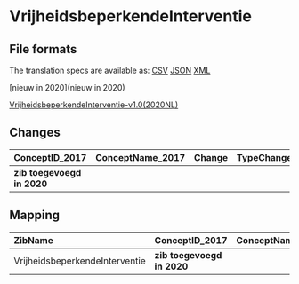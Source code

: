 # VrijheidsbeperkendeInterventie
## File formats

The translation specs are available as: 
[CSV](../csv/VrijheidsbeperkendeInterventie.csv) [JSON](../json/VrijheidsbeperkendeInterventie.json) [XML](../xml/VrijheidsbeperkendeInterventie.xml)



[nieuw in 2020](nieuw in 2020)

[VrijheidsbeperkendeInterventie-v1.0(2020NL)](https://zibs.nl/wiki/VrijheidsbeperkendeInterventie-v1.0(2020NL))









## Changes

| ConceptID_2017             | ConceptName_2017   | Change   | TypeChange   | Impact_heen   | TRANSLATIE_spec_heen   | Impact_terug   | TRANSLATIE_spec_terug   | Omschrijving   |
|:---------------------------|:-------------------|:---------|:-------------|:--------------|:-----------------------|:---------------|:------------------------|:---------------|
| **zib toegevoegd in 2020** |                    |          |              |               |                        |                |                         |                |

## Mapping

| ZibName                        | ConceptID_2017             | ConceptName_2017   | Codelists_2017   | Change   | ConceptID_2020             | ConceptName_2020   | Codelists_2020   | Bits   | Omschrijving   | TypeChange   | Impact_heen   | TRANSLATIE_spec_heen   | Impact_terug   | TRANSLATIE_spec_terug   |
|:-------------------------------|:---------------------------|:-------------------|:-----------------|:---------|:---------------------------|:-------------------|:-----------------|:-------|:---------------|:-------------|:--------------|:-----------------------|:---------------|:------------------------|
| VrijheidsbeperkendeInterventie | **zib toegevoegd in 2020** |                    |                  |          | **zib toegevoegd in 2020** |                    |                  |        |                |              |               |                        |                |                         |


